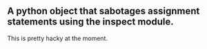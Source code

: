 ## A python object that sabotages assignment statements using the inspect module.

This is pretty hacky at the moment.